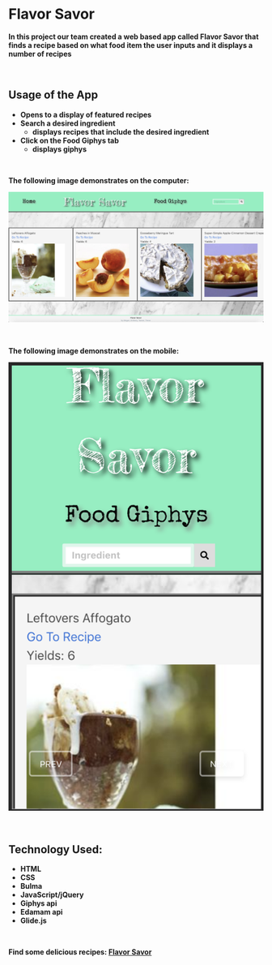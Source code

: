 # <strong>Flavor Savor

In this project our team created a web based app called Flavor Savor that finds a recipe based on what food item the user inputs and it displays a number of recipes

<br>

## <strong> Usage of the App <strong>
* Opens to a display of featured recipes
* Search a desired ingredient
    * displays recipes that include the desired ingredient
* Click on the Food Giphys tab
    * displays giphys

<br>

The following image demonstrates on the computer:

![SC Flavor Savor computer display](assets/imgs/main.png)

<br>

The following image demonstrates on the mobile:

![SC Flavor Savor mobile display](assets/imgs/mobile.png)

<br>

## <strong> Technology Used:
* HTML
* CSS
* Bulma
* JavaScript/jQuery
* Giphys api
* Edamam api 
* Glide.js

<br>

Find some delicious recipes: [Flavor Savor](https://meganlcoppins.github.io/Flavor-Savor/)

